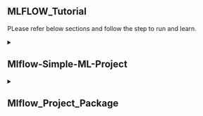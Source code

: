 
## MLFLOW_Tutorial

PLease refer below sections and follow the step to run and learn.

<details><summary> <h2> Mlflow-Simple-ML-Project </h2> </summary>
<p>

#### Step1: Create a folder Mlflow_Project_Package and move inside the folder
```ruby
Mlflow_Simple_ML_Project
cd Mlflow_Simple_ML_Project
```
#### Step2: Create a train.py by copying code from here [train.py](https://github.com/ShubhPatil95/MLFLOW_Tutorial/blob/main/Mlflow_Simple_ML_Project/train.py)
```ruby
nano train.py
```  
#### Step3: Lets try to understand train.py/
```ruby
with mlflow.start_run():   # The parameters,metrics and artifacts under indentation of this line will be recorded.

    mlflow.log_param("param_name",param_value)  # It will log the paramters

    mlflow.log_metric("metric_name", metric_value)  # IT will log the metrics
  
    mlflow.sklearn.log_model(model, "model_name")    # It will record model created by sklearn
```

#### Step4: Lets run train.py and wait till successful execution. Then you will notice that new folder under mlruns will be created.
  
```ruby
ls  # It will list the file and folder inside of Mlflow_Simple_ML_Project
```
  
#### Step5: Now its time to go to mlflow UI to see systematically presented parameters, metrics and artificats. Then it will generated URL for UI: http://127.0.0.1:5000.
```ruby
mlflow ui
```
  
#### Step6: On UI you will see all the metrics and logs we have recorded through our code. Explore this UI and enjoy it.
  
</p>
</details>





<details><summary> <h2> Mlflow_Project_Package </h2> </summary>
<p>

#### Step1: Create a folder Mlflow_Project_Package
```ruby
mkdir Mlflow_Project_Package
```
#### Step2: Create a new conda env
```ruby
conda create -n mlflow_env python=3.7 -y
```
#### Step3: Create a python file train.py and copy paste code from [train.py](https://github.com/ShubhPatil95/MLFLOW_Tutorial/blob/main/Mlflow_Project_Package/train.py) or You can create train.ipynb file from [train.ipynb]
```ruby
nano train.py
```
#### Step4: Create requirements.txt and paste code from [requirements.txt](https://github.com/ShubhPatil95/MLFLOW_Tutorial/blob/main/Mlflow_Project_Package/requirements.txt) and second command
```ruby
nano requirements.txt
pip install -r requirements.txt
```
#### Step5: Check if train.py is running
```ruby
python3 train.py  
```
#### Step6: run below command and check if results are logged into mlflow ui. If you have train.ipynb file in step3 then you can run this command in next cell of jupyter notebook as well.
```ruby
mlflow ui
```
#### Step7: Create [conda.yaml](https://github.com/ShubhPatil95/MLFLOW_Tutorial/blob/main/Mlflow_Project_Package/conda.yaml) exporting depencies into it or you can go to mlflow ui and copy paste same conda.yaml file.
```ruby
conda env export > conda.yaml
```
#### Step8: Create file under name MLproject and copy paste from [MLproject](https://github.com/ShubhPatil95/MLFLOW_Tutorial/blob/main/Mlflow_Project_Package/MLproject)
```ruby
nano MLproject
```
#### Step9: Run below command to check if package is running(second command will run it in local existing conda)
```ruby
mlflow run . -P intercept=False
mlflow run . -P intercept=False --no-conda
```
#### Step10: How to share your project??<br>
just share below four file and ask to run command <strong>mlflow run .</strong>
```ruby
  1. requirements.txt
  2. train.py
  3. conda.yaml 
  4. MLproject 
````
#### Step11: How to run project from github? <br> (make sure code on github is directly inside repo not under any folder of repo) Run below command.
```ruby
 # mlflow run git@github.com:Username/Repo_Name --version branch_name
   mlflow run git@github.com:ShubhPatil95/Mlflow_Project_Package --version main
```
 #### Step12: mlflow run using python API, just create file [mlflow_run_test.py](https://github.com/ShubhPatil95/Mlflow_Project_Package/blob/main/mlflow_run_test.py)
```ruby
 python3 mlflow_run_test.py
```
  
</p>
</details>



